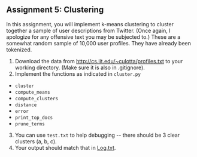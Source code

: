 ## Assignment 5: Clustering

In this assignment, you will implement k-means clustering to cluster together a sample of user descriptions from Twitter. (Once again, I apologize for any offensive text you may be subjected to.) These are a somewhat random sample of 10,000 user profiles. They have already been tokenized.

1. Download the data from <http://cs.iit.edu/~culotta/profiles.txt> to your working directory. (Make sure it is also in .gitignore).
2. Implement the functions as indicated in `cluster.py`
  - `cluster`
  - `compute_means`
  - `compute_clusters`
  - `distance`
  - `error`
  - `print_top_docs`
  - `prune_terms`
3. You can use `test.txt` to help debugging -- there should be 3 clear clusters (a, b, c).
4. Your output should match that in [Log.txt](Log.txt).

